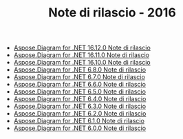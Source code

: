 ﻿---
title: Note di rilascio - 2016
type: docs
weight: 50
url: /it/net/release-notes-2016/
---
- [Aspose.Diagram for .NET 16.12.0 Note di rilascio](/diagram/it/net/aspose-diagram-for-net-16-12-0-release-notes/)
- [Aspose.Diagram for .NET 16.11.0 Note di rilascio](/diagram/it/net/aspose-diagram-for-net-16-11-0-release-notes/)
- [Aspose.Diagram for .NET 16.10.0 Note di rilascio](/diagram/it/net/aspose-diagram-for-net-16-10-0-release-notes/)
- [Aspose.Diagram for .NET 6.8.0 Note di rilascio](/diagram/it/net/aspose-diagram-for-net-6-8-0-release-notes/)
- [Aspose.Diagram for .NET 6.7.0 Note di rilascio](/diagram/it/net/aspose-diagram-for-net-6-7-0-release-notes/)
- [Aspose.Diagram for .NET 6.6.0 Note di rilascio](/diagram/it/net/aspose-diagram-for-net-6-6-0-release-notes/)
- [Aspose.Diagram for .NET 6.5.0 Note di rilascio](/diagram/it/net/aspose-diagram-for-net-6-5-0-release-notes/)
- [Aspose.Diagram for .NET 6.4.0 Note di rilascio](/diagram/it/net/aspose-diagram-for-net-6-4-0-release-notes/)
- [Aspose.Diagram for .NET 6.3.0 Note di rilascio](/diagram/it/net/aspose-diagram-for-net-6-3-0-release-notes/)
- [Aspose.Diagram for .NET 6.2.0 Note di rilascio](/diagram/it/net/aspose-diagram-for-net-6-2-0-release-notes/)
- [Aspose.Diagram for .NET 6.1.0 Note di rilascio](/diagram/it/net/aspose-diagram-for-net-6-1-0-release-notes/)
- [Aspose.Diagram for .NET 6.0.0 Note di rilascio](/diagram/it/net/aspose-diagram-for-net-6-0-0-release-notes/)
